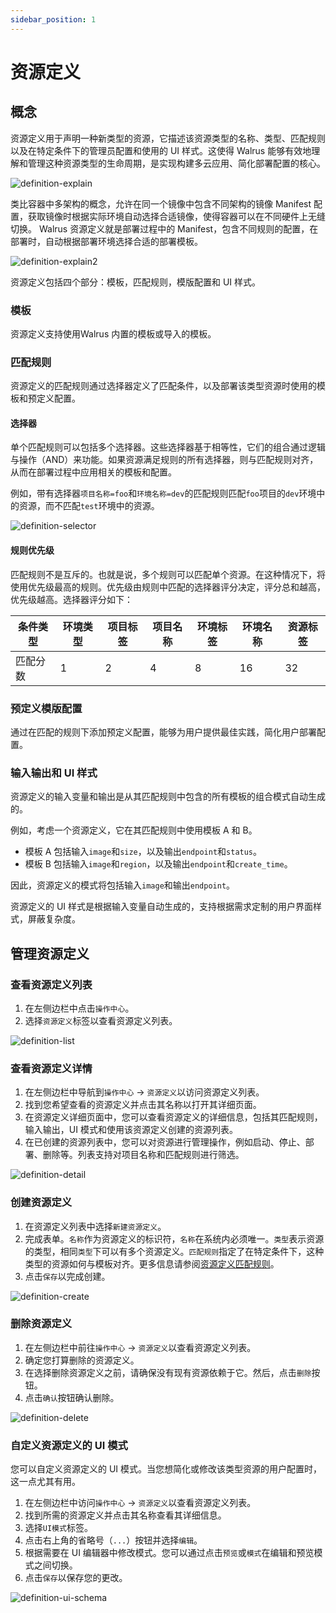 ```yaml
---
sidebar_position: 1
---
```


# 资源定义

## 概念

资源定义用于声明一种新类型的资源，它描述该资源类型的名称、类型、匹配规则以及在特定条件下的管理员配置和使用的 UI 样式。这使得 Walrus 能够有效地理解和管理这种资源类型的生命周期，是实现构建多云应用、简化部署配置的核心。

![definition-explain](/img/v0.6.0/operation/definition/definition-explain-cn.png)

类比容器中多架构的概念，允许在同一个镜像中包含不同架构的镜像 Manifest 配置，获取镜像时根据实际环境自动选择合适镜像，使得容器可以在不同硬件上无缝切换。
Walrus 资源定义就是部署过程中的 Manifest，包含不同规则的配置，在部署时，自动根据部署环境选择合适的部署模板。

![definition-explain2](/img/v0.6.0/operation/definition/definition-explain2-cn.png)

资源定义包括四个部分：模板，匹配规则，模版配置和 UI 样式。

### 模板

资源定义支持使用Walrus 内置的模板或导入的模板。

### 匹配规则

资源定义的匹配规则通过选择器定义了匹配条件，以及部署该类型资源时使用的模板和预定义配置。

#### 选择器

单个匹配规则可以包括多个选择器。这些选择器基于相等性，它们的组合通过逻辑与操作（AND）来功能。如果资源满足规则的所有选择器，则与匹配规则对齐，从而在部署过程中应用相关的模板和配置。

例如，带有选择器`项目名称=foo`和`环境名称=dev`的匹配规则匹配`foo`项目的`dev`环境中的资源，而不匹配`test`环境中的资源。

![definition-selector](/img/v0.5.0/operation/definition/op-definition-selector.png)

#### 规则优先级

匹配规则不是互斥的。也就是说，多个规则可以匹配单个资源。在这种情况下，将使用优先级最高的规则。优先级由规则中匹配的选择器评分决定，评分总和越高，优先级越高。选择器评分如下：

| 条件类型 | 环境类型 | 项目标签 | 项目名称 | 环境标签 | 环境名称 | 资源标签 |
| -------- | -------- | -------- | -------- | -------- | -------- | -------- |
| 匹配分数 | 1        | 2        | 4        | 8        | 16       | 32       |

### 预定义模版配置

通过在匹配的规则下添加预定义配置，能够为用户提供最佳实践，简化用户部署配置。

### 输入输出和 UI 样式

资源定义的输入变量和输出是从其匹配规则中包含的所有模板的组合模式自动生成的。

例如，考虑一个资源定义，它在其匹配规则中使用模板 A 和 B。

- 模板 A 包括输入`image`和`size`，以及输出`endpoint`和`status`。
- 模板 B 包括输入`image`和`region`，以及输出`endpoint`和`create_time`。

因此，资源定义的模式将包括输入`image`和输出`endpoint`。

资源定义的 UI 样式是根据输入变量自动生成的，支持根据需求定制的用户界面样式，屏蔽复杂度。

## 管理资源定义

### 查看资源定义列表

1. 在左侧边栏中点击`操作中心`。
2. 选择`资源定义`标签以查看资源定义列表。

![definition-list](/img/v0.5.0/operation/definition/op-definition-list.png)

### 查看资源定义详情

1. 在左侧边栏中导航到`操作中心` -> `资源定义`以访问资源定义列表。
2. 找到您希望查看的资源定义并点击其名称以打开其详细页面。
3. 在资源定义详细页面中，您可以查看资源定义的详细信息，包括其匹配规则，输入输出，UI 模式和使用该资源定义创建的资源列表。
4. 在已创建的资源列表中，您可以对资源进行管理操作，例如启动、停止、部署、删除等。列表支持对项目名称和匹配规则进行筛选。

![definition-detail](/img/v0.5.0/operation/definition/op-definition-detail.png)

### 创建资源定义

1. 在资源定义列表中选择`新建资源定义`。
2. 完成表单。`名称`作为资源定义的标识符，`名称`在系统内必须唯一。`类型`表示资源的类型，相同`类型`下可以有多个资源定义。`匹配规则`指定了在特定条件下，这种类型的资源如何与模板对齐。更多信息请参阅[资源定义匹配规则](#resource-definition-matching-rules)。
3. 点击`保存`以完成创建。

![definition-create](/img/v0.5.0/operation/definition/op-definition-create.png)

### 删除资源定义

1. 在左侧边栏中前往`操作中心` -> `资源定义`以查看资源定义列表。
2. 确定您打算删除的资源定义。
3. 在选择删除资源定义之前，请确保没有现有资源依赖于它。然后，点击`删除`按钮。
4. 点击`确认`按钮确认删除。

![definition-delete](/img/v0.5.0/operation/definition/op-definition-del.png)

### 自定义资源定义的 UI 模式

您可以自定义资源定义的 UI 模式。当您想简化或修改该类型资源的用户配置时，这一点尤其有用。

1. 在左侧边栏中访问`操作中心` -> `资源定义`以查看资源定义列表。
2. 找到所需的资源定义并点击其名称查看其详细信息。
3. 选择`UI模式`标签。
4. 点击右上角的省略号（`...`）按钮并选择`编辑`。
5. 根据需要在 UI 编辑器中修改模式。您可以通过点击`预览`或`模式`在编辑和预览模式之间切换。
6. 点击`保存`以保存您的更改。

![definition-ui-schema](/img/v0.5.0/operation/definition/op-definition-ui-schema.png)
